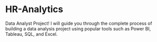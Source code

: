 # HR-Analytics
  Data Analyst Project! I will guide you through the complete process of building a data analysis project using popular tools such as Power BI, Tableau, SQL, and Excel.
